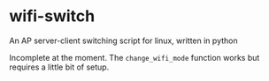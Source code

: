 # wifi-switch
An AP server-client switching script for linux, written in python

Incomplete at the moment. The `change_wifi_mode` function works but requires a little bit of setup.


